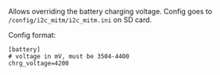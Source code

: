 Allows overriding the battery charging voltage.
Config goes to `/config/i2c_mitm/i2c_mitm.ini` on SD card.

Config format:

```
[battery]
# voltage in mV, must be 3504-4400
chrg_voltage=4200
```
